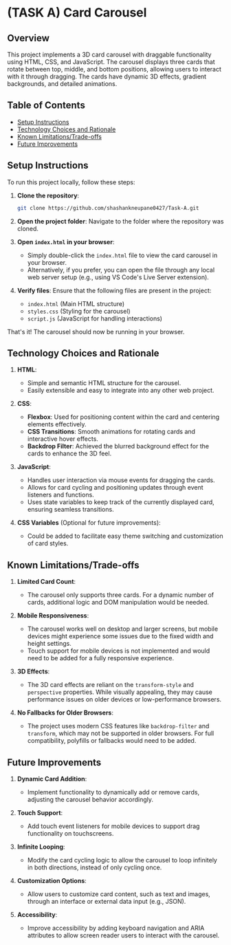 
# (TASK A) Card Carousel 

## Overview

This project implements a 3D card carousel with draggable functionality using HTML, CSS, and JavaScript. The carousel displays three cards that rotate between top, middle, and bottom positions, allowing users to interact with it through dragging. The cards have dynamic 3D effects, gradient backgrounds, and detailed animations.

## Table of Contents

- [Setup Instructions](#setup-instructions)
- [Technology Choices and Rationale](#technology-choices-and-rationale)
- [Known Limitations/Trade-offs](#known-limitationstrade-offs)
- [Future Improvements](#future-improvements)

## Setup Instructions

To run this project locally, follow these steps:

1. **Clone the repository**:
   ```bash
   git clone https://github.com/shashankneupane0427/Task-A.git
   ```

2. **Open the project folder**:
   Navigate to the folder where the repository was cloned.

3. **Open `index.html` in your browser**:
   - Simply double-click the `index.html` file to view the card carousel in your browser.
   - Alternatively, if you prefer, you can open the file through any local web server setup (e.g., using VS Code's Live Server extension).

4. **Verify files**:
   Ensure that the following files are present in the project:
   - `index.html` (Main HTML structure)
   - `styles.css` (Styling for the carousel)
   - `script.js` (JavaScript for handling interactions)

That's it! The carousel should now be running in your browser.

## Technology Choices and Rationale

1. **HTML**:
   - Simple and semantic HTML structure for the carousel.
   - Easily extensible and easy to integrate into any other web project.

2. **CSS**:
   - **Flexbox**: Used for positioning content within the card and centering elements effectively.
   - **CSS Transitions**: Smooth animations for rotating cards and interactive hover effects.
   - **Backdrop Filter**: Achieved the blurred background effect for the cards to enhance the 3D feel.

3. **JavaScript**:
   - Handles user interaction via mouse events for dragging the cards.
   - Allows for card cycling and positioning updates through event listeners and functions.
   - Uses state variables to keep track of the currently displayed card, ensuring seamless transitions.

4. **CSS Variables** (Optional for future improvements):
   - Could be added to facilitate easy theme switching and customization of card styles.

## Known Limitations/Trade-offs

1. **Limited Card Count**:
   - The carousel only supports three cards. For a dynamic number of cards, additional logic and DOM manipulation would be needed.

2. **Mobile Responsiveness**:
   - The carousel works well on desktop and larger screens, but mobile devices might experience some issues due to the fixed width and height settings.
   - Touch support for mobile devices is not implemented and would need to be added for a fully responsive experience.

3. **3D Effects**:
   - The 3D card effects are reliant on the `transform-style` and `perspective` properties. While visually appealing, they may cause performance issues on older devices or low-performance browsers.

4. **No Fallbacks for Older Browsers**:
   - The project uses modern CSS features like `backdrop-filter` and `transform`, which may not be supported in older browsers. For full compatibility, polyfills or fallbacks would need to be added.

## Future Improvements

1. **Dynamic Card Addition**:
   - Implement functionality to dynamically add or remove cards, adjusting the carousel behavior accordingly.

2. **Touch Support**:
   - Add touch event listeners for mobile devices to support drag functionality on touchscreens.

3. **Infinite Looping**:
   - Modify the card cycling logic to allow the carousel to loop infinitely in both directions, instead of only cycling once.

4. **Customization Options**:
   - Allow users to customize card content, such as text and images, through an interface or external data input (e.g., JSON).

5. **Accessibility**:
   - Improve accessibility by adding keyboard navigation and ARIA attributes to allow screen reader users to interact with the carousel.

